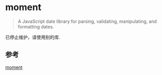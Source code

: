 # moment
> A JavaScript date library for parsing, validating, manipulating, and formatting dates.

已停止维护，请使用别的库.

## 参考
[moment](https://www.npmjs.com/package/moment)